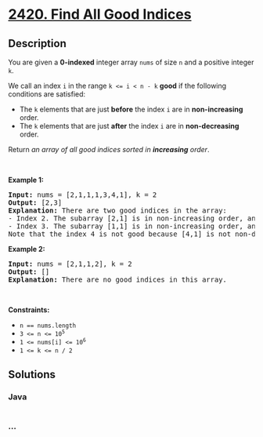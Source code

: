# [2420. Find All Good Indices](https://leetcode.com/problems/find-all-good-indices)

## Description

<p>You are given a <strong>0-indexed</strong> integer array <code>nums</code> of size <code>n</code> and a positive integer <code>k</code>.</p>

<p>We call an index <code>i</code> in the range <code>k &lt;= i &lt; n - k</code> <strong>good</strong> if the following conditions are satisfied:</p>

<ul>
	<li>The <code>k</code> elements that are just <strong>before</strong> the index <code>i</code> are in <strong>non-increasing</strong> order.</li>
	<li>The <code>k</code> elements that are just <strong>after</strong> the index <code>i</code> are in <strong>non-decreasing</strong> order.</li>
</ul>

<p>Return <em>an array of all good indices sorted in <strong>increasing</strong> order</em>.</p>

<p>&nbsp;</p>
<p><strong>Example 1:</strong></p>

<pre>
<strong>Input:</strong> nums = [2,1,1,1,3,4,1], k = 2
<strong>Output:</strong> [2,3]
<strong>Explanation:</strong> There are two good indices in the array:
- Index 2. The subarray [2,1] is in non-increasing order, and the subarray [1,3] is in non-decreasing order.
- Index 3. The subarray [1,1] is in non-increasing order, and the subarray [3,4] is in non-decreasing order.
Note that the index 4 is not good because [4,1] is not non-decreasing.</pre>

<p><strong>Example 2:</strong></p>

<pre>
<strong>Input:</strong> nums = [2,1,1,2], k = 2
<strong>Output:</strong> []
<strong>Explanation:</strong> There are no good indices in this array.
</pre>

<p>&nbsp;</p>
<p><strong>Constraints:</strong></p>

<ul>
	<li><code>n == nums.length</code></li>
	<li><code>3 &lt;= n &lt;= 10<sup>5</sup></code></li>
	<li><code>1 &lt;= nums[i] &lt;= 10<sup>6</sup></code></li>
	<li><code>1 &lt;= k &lt;= n / 2</code></li>
</ul>


## Solutions

<!-- tabs:start -->


### **Java**

```java

```

### **...**

```

```

<!-- tabs:end -->